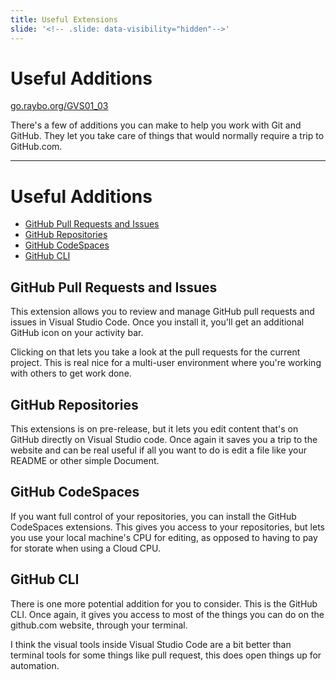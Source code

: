 ```yaml
---
title: Useful Extensions
slide: '<!-- .slide: data-visibility="hidden"-->'
---
```


<!-- .slide: data-state="layout-title" class="bg-dark"-->

# Useful Additions

<div class="slide-link"><a href="https://go.raybo.org/GVS02_01"><i class="fab fa-slideshare"></i> go.raybo.org/GVS01_03</a></div>

> >

There's a few of additions you can make to help you work with Git and GitHub. They let you take care of things that would normally require a trip to  GitHub.com.

---

# Useful Additions

- [GitHub Pull Requests and Issues](https://marketplace.visualstudio.com/items?itemName=GitHub.vscode-pull-request-github)
- [GitHub Repositories](https://marketplace.visualstudio.com/items?itemName=GitHub.remotehub)
- [GitHub CodeSpaces](https://marketplace.visualstudio.com/items?itemName=GitHub.codespaces)
- [GitHub CLI](https://cli.github.com/)

> >

## GitHub Pull Requests and Issues
This extension allows you to review and manage GitHub pull requests and issues in Visual Studio Code. Once you install it, you'll get an additional GitHub icon on your activity bar.

Clicking on that lets you take a look at the pull requests for the current project. This is real nice for a multi-user environment where you're working with others to get work done.

## GitHub Repositories
This extensions is on pre-release, but it lets you edit content that's on GitHub directly on Visual Studio code. Once again it saves you a trip to the website and can be real useful if all you want to do is edit a file like your README or other simple Document.

## GitHub CodeSpaces
If you want full control of your repositories, you can install the GitHub CodeSpaces extensions. This gives you access to your repositories, but lets you use your local machine's CPU for editing, as opposed to having to pay for storate when using a Cloud CPU.

## GitHub CLI
There is one more potential addition for you to consider. This is the GitHub CLI. Once again, it gives you access to most of the things you can do on the github.com website, through your terminal. 

I think the visual tools inside Visual Studio Code are a bit better than terminal tools for some things like pull request, this does open things up for automation.